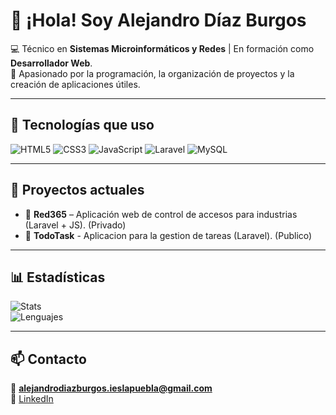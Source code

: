 # 👋 ¡Hola! Soy Alejandro Díaz Burgos  

💻 Técnico en **Sistemas Microinformáticos y Redes** | En formación como **Desarrollador Web**.  
🚀 Apasionado por la programación, la organización de proyectos y la creación de aplicaciones útiles.  

---

## 🚀 Tecnologías que uso
![HTML5](https://img.shields.io/badge/HTML5-E34F26?style=for-the-badge&logo=html5&logoColor=white)
![CSS3](https://img.shields.io/badge/CSS3-1572B6?style=for-the-badge&logo=css3&logoColor=white)
![JavaScript](https://img.shields.io/badge/JavaScript-FFD43B?style=for-the-badge&logo=javascript&logoColor=black)
![Laravel](https://img.shields.io/badge/Laravel-FF2D20?style=for-the-badge&logo=laravel&logoColor=white)
![MySQL](https://img.shields.io/badge/MySQL-4479A1?style=for-the-badge&logo=mysql&logoColor=white)

---

## 📌 Proyectos actuales
- 🔴 **Red365** – Aplicación web de control de accesos para industrias (Laravel + JS). (Privado)
- 🔴 **TodoTask** - Aplicacion para la gestion de tareas (Laravel). (Publico)
---


## 📊 Estadísticas
![Stats](https://github-readme-stats.vercel.app/api?username=AlejandroDiazBurgos&show_icons=true&theme=tokyonight)  
![Lenguajes](https://github-readme-stats.vercel.app/api/top-langs/?username=AlejandroDiazBurgos&layout=compact&theme=tokyonight)

---

## 📫 Contacto
📧 **alejandrodiazburgos.ieslapuebla@gmail.com**  
💼 [LinkedIn](https://www.linkedin.com/in/alejandro-diaz-burgos-084655170/)  
